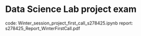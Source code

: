 # Data Science Lab project exam
code: Winter_session_project_first_call_s278425.ipynb
report: s278425_Report_WinterFirstCall.pdf
